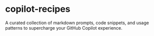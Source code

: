 # copilot-recipes
A curated collection of markdown prompts, code snippets, and usage patterns to supercharge your GitHub Copilot experience.
